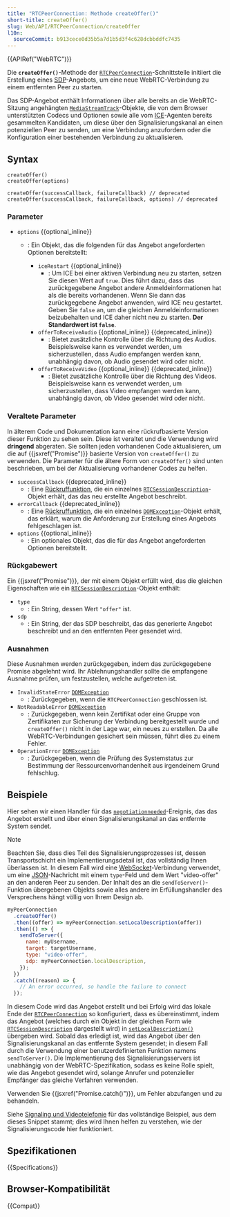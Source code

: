 ```yaml
---
title: "RTCPeerConnection: Methode createOffer()"
short-title: createOffer()
slug: Web/API/RTCPeerConnection/createOffer
l10n:
  sourceCommit: b913cece0d35b5a7d1b5d3f4c628dcbbddfc7435
---
```


{{APIRef("WebRTC")}}

Die **`createOffer()`**-Methode der [`RTCPeerConnection`](/de/docs/Web/API/RTCPeerConnection)-Schnittstelle initiiert die Erstellung eines [SDP](/de/docs/Glossary/SDP)-Angebots, um eine neue WebRTC-Verbindung zu einem entfernten Peer zu starten.

Das SDP-Angebot enthält Informationen über alle bereits an die WebRTC-Sitzung angehängten [`MediaStreamTrack`](/de/docs/Web/API/MediaStreamTrack)-Objekte, die von dem Browser unterstützten Codecs und Optionen sowie alle vom [ICE](/de/docs/Glossary/ICE)-Agenten bereits gesammelten Kandidaten, um diese über den Signalisierungskanal an einen potenziellen Peer zu senden, um eine Verbindung anzufordern oder die Konfiguration einer bestehenden Verbindung zu aktualisieren.

## Syntax

```js-nolint
createOffer()
createOffer(options)

createOffer(successCallback, failureCallback) // deprecated
createOffer(successCallback, failureCallback, options) // deprecated
```

### Parameter

- `options` {{optional_inline}}

  - : Ein Objekt, das die folgenden für das Angebot angeforderten Optionen bereitstellt:

    - `iceRestart` {{optional_inline}}
      - : Um ICE bei einer aktiven Verbindung neu zu starten, setzen Sie diesen Wert auf `true`.
        Dies führt dazu, dass das zurückgegebene Angebot andere Anmeldeinformationen hat als die bereits vorhandenen.
        Wenn Sie dann das zurückgegebene Angebot anwenden, wird ICE neu gestartet.
        Geben Sie `false` an, um die gleichen Anmeldeinformationen beizubehalten und ICE daher nicht neu zu starten.
        **Der Standardwert ist `false`**.
    - `offerToReceiveAudio` {{optional_inline}} {{deprecated_inline}}
      - : Bietet zusätzliche Kontrolle über die Richtung des Audios. Beispielsweise kann es verwendet werden, um sicherzustellen, dass Audio empfangen werden kann, unabhängig davon, ob Audio gesendet wird oder nicht.
    - `offerToReceiveVideo` {{optional_inline}} {{deprecated_inline}}
      - : Bietet zusätzliche Kontrolle über die Richtung des Videos. Beispielsweise kann es verwendet werden, um sicherzustellen, dass Video empfangen werden kann, unabhängig davon, ob Video gesendet wird oder nicht.

### Veraltete Parameter

In älterem Code und Dokumentation kann eine rückrufbasierte Version dieser Funktion zu sehen sein.
Diese ist veraltet und die Verwendung wird **dringend** abgeraten.
Sie sollten jeden vorhandenen Code aktualisieren, um die auf {{jsxref("Promise")}} basierte Version von `createOffer()` zu verwenden.
Die Parameter für die ältere Form von `createOffer()` sind unten beschrieben, um bei der Aktualisierung vorhandener Codes zu helfen.

- `successCallback` {{deprecated_inline}}
  - : Eine [Rückruffunktion](/de/docs/Glossary/Callback_function), die ein einzelnes [`RTCSessionDescription`](/de/docs/Web/API/RTCSessionDescription)-Objekt erhält, das das neu erstellte Angebot beschreibt.
- `errorCallback` {{deprecated_inline}}
  - : Eine [Rückruffunktion](/de/docs/Glossary/Callback_function), die ein einzelnes [`DOMException`](/de/docs/Web/API/DOMException)-Objekt erhält, das erklärt, warum die Anforderung zur Erstellung eines Angebots fehlgeschlagen ist.
- `options` {{optional_inline}}
  - : Ein optionales Objekt, das die für das Angebot angeforderten Optionen bereitstellt.

### Rückgabewert

Ein {{jsxref("Promise")}}, der mit einem Objekt erfüllt wird, das die gleichen Eigenschaften wie ein [`RTCSessionDescription`](/de/docs/Web/API/RTCSessionDescription)-Objekt enthält:

- `type`
  - : Ein String, dessen Wert `"offer"` ist.
- `sdp`
  - : Ein String, der das SDP beschreibt, das das generierte Angebot beschreibt und an den entfernten Peer gesendet wird.

### Ausnahmen

Diese Ausnahmen werden zurückgegeben, indem das zurückgegebene Promise abgelehnt wird.
Ihr Ablehnungshandler sollte die empfangene Ausnahme prüfen, um festzustellen, welche aufgetreten ist.

- `InvalidStateError` [`DOMException`](/de/docs/Web/API/DOMException)
  - : Zurückgegeben, wenn die `RTCPeerConnection` geschlossen ist.
- `NotReadableError` [`DOMException`](/de/docs/Web/API/DOMException)
  - : Zurückgegeben, wenn kein Zertifikat oder eine Gruppe von Zertifikaten zur Sicherung der Verbindung bereitgestellt wurde und `createOffer()` nicht in der Lage war, ein neues zu erstellen.
    Da alle WebRTC-Verbindungen gesichert sein müssen, führt dies zu einem Fehler.
- `OperationError` [`DOMException`](/de/docs/Web/API/DOMException)
  - : Zurückgegeben, wenn die Prüfung des Systemstatus zur Bestimmung der Ressourcenvorhandenheit aus irgendeinem Grund fehlschlug.

## Beispiele

Hier sehen wir einen Handler für das [`negotiationneeded`](/de/docs/Web/API/RTCPeerConnection/negotiationneeded_event)-Ereignis, das das Angebot erstellt und über einen Signalisierungskanal an das entfernte System sendet.

> [!NOTE]
> Beachten Sie, dass dies Teil des Signalisierungsprozesses ist, dessen Transportschicht ein Implementierungsdetail ist, das vollständig Ihnen überlassen ist.
> In diesem Fall wird eine [WebSocket](/de/docs/Web/API/WebSockets_API)-Verbindung verwendet, um eine [JSON](/de/docs/Glossary/JSON)-Nachricht mit einem `type`-Feld und dem Wert "video-offer" an den anderen Peer zu senden.
> Der Inhalt des an die `sendToServer()`-Funktion übergebenen Objekts sowie alles andere im Erfüllungshandler des Versprechens hängt völlig von Ihrem Design ab.

```js
myPeerConnection
  .createOffer()
  .then((offer) => myPeerConnection.setLocalDescription(offer))
  .then(() => {
    sendToServer({
      name: myUsername,
      target: targetUsername,
      type: "video-offer",
      sdp: myPeerConnection.localDescription,
    });
  })
  .catch((reason) => {
    // An error occurred, so handle the failure to connect
  });
```

In diesem Code wird das Angebot erstellt und bei Erfolg wird das lokale Ende der [`RTCPeerConnection`](/de/docs/Web/API/RTCPeerConnection) so konfiguriert, dass es übereinstimmt, indem das Angebot (welches durch ein Objekt in der gleichen Form wie [`RTCSessionDescription`](/de/docs/Web/API/RTCSessionDescription) dargestellt wird) in [`setLocalDescription()`](/de/docs/Web/API/RTCPeerConnection/setLocalDescription) übergeben wird.
Sobald das erledigt ist, wird das Angebot über den Signalisierungskanal an das entfernte System gesendet; in diesem Fall durch die Verwendung einer benutzerdefinierten Funktion namens `sendToServer()`.
Die Implementierung des Signalisierungsservers ist unabhängig von der WebRTC-Spezifikation, sodass es keine Rolle spielt, wie das Angebot gesendet wird, solange Anrufer und potenzieller Empfänger das gleiche Verfahren verwenden.

Verwenden Sie {{jsxref("Promise.catch()")}}, um Fehler abzufangen und zu behandeln.

Siehe [Signaling und Videotelefonie](/de/docs/Web/API/WebRTC_API/Signaling_and_video_calling) für das vollständige Beispiel, aus dem dieses Snippet stammt; dies wird Ihnen helfen zu verstehen, wie der Signalisierungscode hier funktioniert.

## Spezifikationen

{{Specifications}}

## Browser-Kompatibilität

{{Compat}}
